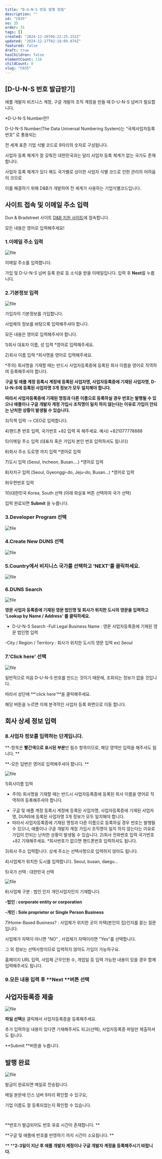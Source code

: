 ```yaml
---
title: "D-U-N-S 번호 발행 방법"
description: ""
id: "C035"
no: 35
order: 35
tags: []
created: "2024-12-26T06:22:25.152Z"
updated: "2024-12-27T02:18:09.074Z"
featured: false
draft: true
hasChildren: false
elementCount: 118
childCount: 0
slug: "C035"
---
```


## [D-U-N-S 번호 발급받기]



애플 개발자 비즈니스 계정, 구글 개발자 조직 계정을 만들 때 D-U-N-S 넘버가 필요합니다.

*D-U-N-S Number란?

D-U-N-S Number(The Data Universal Numbering System)는 “국제사업자등록번호” 로 통용되는

전 세계 표준 기업 식별 코드로 9자리의 숫자로 구성됩니다.

사업자 등록 체계가 잘 갖춰진 대한민국과는 달리 사업자 등록 체계가 없는 국가도 존재합니다.

사업자 등록 체계가 있다 해도 국가별로 상이한 사업자 식별 코드로 인한 관리의 어려움이 크므로

이를 해결하기 위해 D&B가 개발하여 전 세계가 사용하는 기업식별코드입니다.



## 사이트 접속 및 이메일 주소 입력



Dun & Bradstreet 사이트 [D&B 지원 사이트](https://support.dnb.com/?CUST=APPLEDEV)에 접속합니다.

모든 내용은 영어로 입력해주세요!



### 1.이메일 주소 입력

![file](/images/4c4fc27c7699f7014a8c12626b4157c6.jpg)

이메일 주소를 입력합니다.

가입 및 D-U-N-S 넘버 등록 완료 등 소식을 받을 이메일입니다.  입력 후 **Next**를 누릅니다.



### 2.기본정보 입력

![file](/images/a81e2c07f9b72c801bfa5bdd0e2d4287.jpg)

가입자의 기본정보를 가입합니다.

사업체의 정보를 바탕으록 입력해주셔야 합니다.

모든 내용은 영어로 입력해주셔야 합니다.



1)회사 대표자 이름, 성 입력  *영어로 입력해주세요.

2)회사 이름 입력 *회사명을 영어로 입력해주세요.

*주의) 회사명을 기재할 때는 반드시 사업자등록증에 등록된 회사 이름을 영어로 직역하여 등록해주셔야 합니다.

**구글 및 애플 계정 등록시 계정에 등록된 사업자명, 사업자등록증에 기재된 사업자명, D-U-N-S에 등록된 사업자명 3개 정보가 모두 일치해야 합니다.**

**따라서 사업자등록증에 기재된 명칭과 다른 이름으로 등록하실 경우 번호는 발행될 수 있으나 애플이나 구글 개발자 계정 가입시 조직명이 일치 하지 않는다는 이유로 가입이 안되는 난처한 상황이 발생될 수 있습니다.**

3)직책 입력 -> CEO로 입력합니다.

4)핸드폰 번호 입력, 국가번호 +82 입력 꼭 해주세요. 예시) +821077778888

5)이메일 주소 입력 (대표자 혹은 가입자 본인 번호 입력하셔도 됩니다)

6)회사 주소 도로명 까지 입력 *영어로 입력

7)도시 입력 (Seoul, Incheon, Busan....) *영어로 입력

8)자치구 입력 (Seoul, Gyeonggi-do, Jeju-do, Busan...) *영어로 입력

9)우편번호 입력

10)대한민국 Korea, South 선택 (아래 화살표 버튼 선택하여 국가 선택)

입력 완료되면 **Submit** 을 누릅니다.



### 3.Developer Program 선택

![file](/images/0149842fc0c75cb193c0d9ceef4b92e1.jpg)



### 4.Create New DUNS 선택

![file](/images/68dee80006b3220ef611e9a655bbca95.jpg)



### 5.Country에서 비지니스 국가를 선택하고 'NEXT'를 클릭하세요.

![file](/images/2d2fab85f04eed179b634839e50cdd33.jpg)



### 6.DUNS Search

![file](/images/c4126d4da6ee2cc0cf1c9916121640d7.jpg)



**영문 사업자 등록증에 기재된 영문 법인명 및 회사가 위치한 도시의 영문을 입력하고 '****Lookup by Name / Address****' 를 클릭하세요.**

- D-U-N-S Search
-Full Legal Business Name : 영문 사업자등록증에 기재된 영문 법인명 입력

-City / Region / Territory : 회사가 위치한 도시의 영문 입력  ex) Seoul



### 7.'Click here'  선택

![file](/images/2320c082f0c04125cb11b292b6dd186c.jpg)

일반적으로 처음 D-U-N-S 번호를 만드는 것이기 때문에, 조회되는 정보가 없을 것입니다. 

따라서 상단에  **'click here'**을 클릭해주세요. 

해당 버튼을 누르면 이제 본격적인 사업자 등록 화면으로 이동 합니다.



## 회사 상세 정보 입력



### 8.사업자 정보를 입력하는 단계입니다.



**-항목은 ****빨간색으로 표시된 부분****만 필수 항목이므로, 해당 영역만 입력을 해주셔도 됩니다. **

**-모든 답변은 영어로 입력해주셔야 합니다. **

![file](/images/7cd48a406f63fbc06626e327b6f051eb.jpg)

1)회사이름 입력

   *  주의) 회사명을 기재할 때는 반드시 사업자등록증에 등록된 회사 이름을 영어로 직역하여 등록해주셔야 합니다.

- 구글 및 애플 계정 등록시 계정에 등록된 사업자명, 사업자등록증에 기재된 사업자명, DUNS에 등록된 사업자명 3개 정보가 모두 일치해야 합니다. 
- 따라서 사업자등록증에 기재된 명칭과 다른 이름으로 등록하실 경우 번호는 발행될 수 있으나, 애플이나 구글 개발자 계정 가입시 조직명이
 일치 하지 않는다는 이유로 가입이 안되는 난처한 상황이 발생될 수 있습니다.
2)회사 전화번호 입력 국가번호 +82 기재해주세요. *회사번호가 없으면 핸드폰번호 입력하셔도 됩니다. 

3)회사 주소 입력합니다. 상세 주소는 선택사항으로 입력하지 않아도 됩니다. 

4)사업체가 위치한 도시를 입력합니다.   Seoul, busan, daegu... 

5)국가 선택 : 대한민국 선택



![file](/images/2bb762b22754efe93c3f7aeae0144754.jpg)

6)사업체 구분 : 법인 인지 개인사업자인지 기재합니다.

**-법인 : corporate entity or corporation**

**-개인 : Sole proprietor or Single Person Business**

7)Home-Based Business? : 사업체가 위치한 곳이 자택(본인의 집)인지를 묻는 질문입니다.

사업체가 자택이 아니면 "NO" , 사업체가 자택이라면 "Yes"를 선택합니다.

그 외 정보는 선택사항이므로 입력하지 않아도 가입이 가능하구요.

홈페이지 URL 입력, 사업체 근무인원 수, 개업일 등 입력 가능한 내용이 있을 경우 함께 입력해주셔도 됩니다.



### 9.모든 내용 입력 후 **Next **버튼 선택



## 사업자등록증 제출



![file](/images/a9ad9b82876eb821c0a9cac9df510b8a.jpg)

**파일 선택**을 클릭해서 사업자등록증을 등록해주세요.

추가 입력하실 내용이 있다면 기재해주셔도 되고(선택), 사업자등록증 파일만 제출하셔도 됩니다. 

**Submit **버튼을 누릅니다.



## 발행 완료



![file](/images/6ce612dea6aab240c4d39db5a6f09517.jpg)

발급이 완료되면 메일로 전송됩니다. 

메일 본문에 던스 넘버 9자리 확인할 수 있구요, 

기업 이름도 잘 등록되었는지 확인할 수 있습니다. 

​

**번호가 발급되어도 번호 유효 시간이 존재합니다. **

**구글 및 애플에 번호를 반영하기 까지 시간이 소요됩니다. **

** ****2-3일이 지난 후  애플 개발자 계정이나 구글 개발자 계정을 등록해주시기 바랍니다.**
